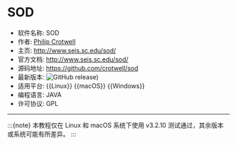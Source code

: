 # SOD

- 软件名称: SOD
- 作者: [Philip Crotwell](https://github.com/crotwell)
- 主页: <http://www.seis.sc.edu/sod/>
- 官方文档: <http://www.seis.sc.edu/sod/>
- 源码地址: <https://github.com/crotwell/sod>
- 最新版本: ![GitHub release)](https://img.shields.io/github/v/release/crotwell/sod)
- 适用平台: {{Linux}} {{macOS}} {{Windows}}
- 编程语言: JAVA
- 许可协议: GPL

---

:::{note}
本教程仅在 Linux 和 macOS 系统下使用 v3.2.10 测试通过，其余版本或系统可能有所差异。
:::
